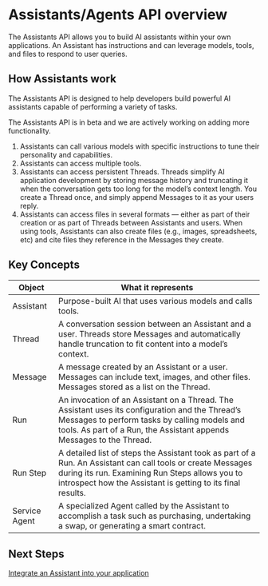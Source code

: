 # Assistants/Agents API overview

The Assistants API allows you to build AI assistants within your own applications. An Assistant has instructions and can leverage models, tools, and files to respond to user queries. 

## How Assistants work

The Assistants API is designed to help developers build powerful AI assistants capable of performing a variety of tasks.

The Assistants API is in beta and we are actively working on adding more functionality.

1. Assistants can call various models with specific instructions to tune their personality and capabilities.
2. Assistants can access multiple tools.
3. Assistants can access persistent Threads. Threads simplify AI application development by storing message history and truncating it when the conversation gets too long for the model’s context length. You create a Thread once, and simply append Messages to it as your users reply.
4. Assistants can access files in several formats — either as part of their creation or as part of Threads between Assistants and users. When using tools, Assistants can also create files (e.g., images, spreadsheets, etc) and cite files they reference in the Messages they create.

## Key Concepts

| Object        | What it represents                                                                                                                                                                                                           |
|---------------|------------------------------------------------------------------------------------------------------------------------------------------------------------------------------------------------------------------------------|
| Assistant     | Purpose-built AI that uses various models and calls tools.                                                                                                                                                                   |
| Thread        | A conversation session between an Assistant and a user. Threads store Messages and automatically handle truncation to fit content into a model’s context.                                                                    |
| Message       | A message created by an Assistant or a user. Messages can include text, images, and other files. Messages stored as a list on the Thread.                                                                                    |
| Run           | An invocation of an Assistant on a Thread. The Assistant uses its configuration and the Thread’s Messages to perform tasks by calling models and tools. As part of a Run, the Assistant appends Messages to the Thread.      |
| Run Step      | A detailed list of steps the Assistant took as part of a Run. An Assistant can call tools or create Messages during its run. Examining Run Steps allows you to introspect how the Assistant is getting to its final results. |
| Service Agent | A specialized Agent called by the Assistant to accomplish a task such as purchasing, undertaking a swap, or generating a smart contract.                                                                                     |

## Next Steps
[Integrate an Assistant into your application](./integrate.md)